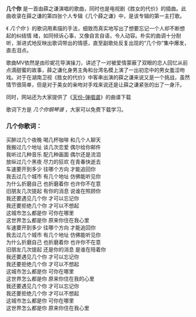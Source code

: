 

**几个你** 是一首由薛之谦演唱的歌曲，同时也是电视剧《胜女的代价》的插曲。此曲收录在薛之谦的第四张个人专辑《几个薛之谦》中，是该专辑的第一主打歌。

《 _几个你_ 》的歌词用素描的手法，细致而真实地写出了想要忘记一个人却不断想起的纠结情
绪，如同倾诉心事，又像自言自语，令人动容。朴实的曲调十分耐听，渐进式地反映出歌词带出的情感，直至副歌处反复出现的“几个你”集中爆发，直击泪点。

歌曲MV依然是由珍妮花导演操刀，讲述了一对被爱情蒙蔽了双眼的恋人回忆从前点滴甜蜜的故事，薛之谦化身男主角和台湾名模上演了一出初恋中的男女羞涩吻戏。对于在湖南卫视《胜女的代价》中客串出演的薛之谦来说又是一个挑战，虽然情节很简单，但是对于美女的亲吻对手戏来说还是让薛之谦紧张的出了一身汗。

同时，网站还为大家提供了《[天份-弹唱谱](Music-9941-天份-弹唱谱-我有点疼但是我还能忍.html "天份-弹唱谱")》的曲谱下载

歌词下方是 _几个你钢琴谱_ ，大家可以免费下载学习。

### 几个你歌词：

买醉过几个夜晚 喝几杯咖啡 和几个人聊天  
我搬过几个地址 谈几次恋爱 偶尔给你邮件  
我听过几种音乐 配几种画面 偶尔还是流泪  
放纵过几个黑夜 尽力的狂欢 在青春快逝去  
车速要开到多少 往哪个方向 才能追回你  
我去过几个城市 有几个地址 仿佛能听见你  
为什么折磨自己 也折磨着你 也许你不在意  
旧朋友几次提起 有你的消息 说谁在照顾你  
我还要遇见几个你 才可以忘记你  
我还要拒绝几个你 才可以不想起  
这城市怎么都是你 可你在哪里  
这世界怎么都是你 原来你住在我心里  
车速要开到多少 往哪个方向 才能追回你  
我去过几个城市 有几个地址 仿佛能听见你  
为什么折磨自己 也折磨着你 也许你不在意  
旧朋友几次提起 还是你的消息 是谁在陪着你  
我还要遇见几个你 才可以忘记你  
我还要拒绝几个你 才可以不想起  
这城市怎么都是你 可你在哪里  
这世界怎么都是你 原来你住在我的心里  
我还要遇见几个你 才可以忘记你  
我还要拒绝几个你 才可以不想起  
这城市怎么都是你 可你在哪里  
这世界怎么都是你 原来你住在我心里

